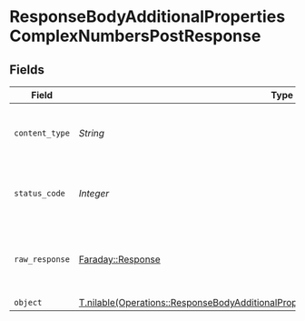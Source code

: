# ResponseBodyAdditionalPropertiesComplexNumbersPostResponse


## Fields

| Field                                                                                                                                                                              | Type                                                                                                                                                                               | Required                                                                                                                                                                           | Description                                                                                                                                                                        |
| ---------------------------------------------------------------------------------------------------------------------------------------------------------------------------------- | ---------------------------------------------------------------------------------------------------------------------------------------------------------------------------------- | ---------------------------------------------------------------------------------------------------------------------------------------------------------------------------------- | ---------------------------------------------------------------------------------------------------------------------------------------------------------------------------------- |
| `content_type`                                                                                                                                                                     | *String*                                                                                                                                                                           | :heavy_check_mark:                                                                                                                                                                 | HTTP response content type for this operation                                                                                                                                      |
| `status_code`                                                                                                                                                                      | *Integer*                                                                                                                                                                          | :heavy_check_mark:                                                                                                                                                                 | HTTP response status code for this operation                                                                                                                                       |
| `raw_response`                                                                                                                                                                     | [Faraday::Response](https://www.rubydoc.info/gems/faraday/Faraday/Response)                                                                                                        | :heavy_minus_sign:                                                                                                                                                                 | Raw HTTP response; suitable for custom response parsing                                                                                                                            |
| `object`                                                                                                                                                                           | [T.nilable(Operations::ResponseBodyAdditionalPropertiesComplexNumbersPostResponseBody)](../../models/operations/responsebodyadditionalpropertiescomplexnumberspostresponsebody.md) | :heavy_minus_sign:                                                                                                                                                                 | OK                                                                                                                                                                                 |